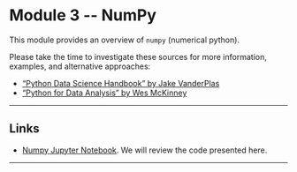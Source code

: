 # Module 3 -- NumPy

This module provides an overview of `numpy` (numerical python). 

Please take the time to investigate these sources for more information, examples, and alternative approaches:
- [“Python Data Science Handbook” by Jake VanderPlas](https://github.com/jakevdp/PythonDataScienceHandbook)
- [“Python for Data Analysis” by Wes McKinney](https://github.com/wesm/pydata-book)

---

## Links

- [Numpy Jupyter Notebook](notes_03_numpy.ipynb). We will review the code presented here.

---


 